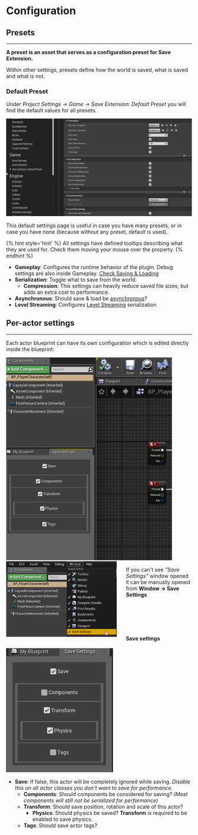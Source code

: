 # Configuration

## Presets

---

**A preset is an asset that serves as a configuration preset for Save Extension.**

Within other settings, presets define how the world is saved, what is saved and what is not.

### Default Preset

Under *Project Settings* -> *Game* -> *Save Extension: Default Preset* you will find the default values for all presets.

![Default Preset](img/default_preset.png)

This default settings page is useful in case you have many presets, or in case you have none (because without any preset, default is used).

{% hint style='hint' %} All settings have defined tooltips describing what they are used for. Check them moving your mouse over the property. {% endhint %}

* **Gameplay**: Configures the runtime behavior of the plugin. Debug settings are also inside Gameplay. [Check Saving & Loading](saving&loading.md)
* **Serialization**: Toggle what to save from the world.
  * **Compression**: This settings can heavily reduce saved file sizes, but adds an extra cost to performance.
* **Asynchronous**: Should save & load be [asynchronous](asynchronous.md)?
* **Level Streaming**: Configures [Level Streaming](level-streaming.md) serialization

## Per-actor settings

---

Each actor blueprint can have its own configuration which is edited directly inside the blueprint:

<img  width=450 src="img\actor_settings.png">

<img width=300 align="left" style="margin-right: 5%" src="img\open_actor_settings.png">

<br>

If you can't see *"Save Settings"* window opened it can be manually opened from **Window -> Save Settings**

<br><br><br><br>

#### Save settings

![Save Settings](img\save_settings_zoom.png)

- **Save**: If false, this actor will be completely ignored while saving. *Disable this on all actor classes you don't want to save for performance.*
  - **Components**: Should components be considered for saving? *(Most components will still not be serialized for performance)*
  - **Transform**: Should save position, rotation and scale of this actor?
    - **Physics**: Should physics be saved? **Transform** is required to be enabled to save physics.
  - **Tags**: Should save actor tags?</img>